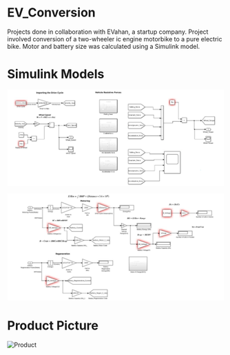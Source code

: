 # EV_Conversion
Projects done in collaboration with EVahan, a startup company. Project involved conversion of a two-wheeler ic engine motorbike to a pure electric bike. Motor and battery size was calculated using a Simulink model.

# Simulink Models

![Vehicle Resistive Model](/Pictures/VehicleResistive.png)

![Battery Design](/Pictures/BatteryDesign.png)

# Product Picture

![Product](/Pictures/EVConvert.jpg)


